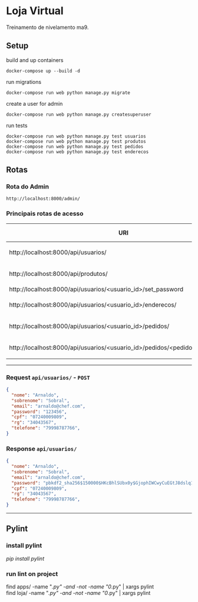 # Loja Virtual
Treinamento de nivelamento ma9.

## Setup

build and up containers

```
docker-compose up --build -d
```

run migrations

```
docker-compose run web python manage.py migrate
```

create a user for admin

```
docker-compose run web python manage.py createsuperuser
```

run tests

```
docker-compose run web python manage.py test usuarios
docker-compose run web python manage.py test produtos
docker-compose run web python manage.py test pedidos
docker-compose run web python manage.py test enderecos
```

## Rotas
### Rota do Admin
```http://localhost:8000/admin/```
### Principais rotas de acesso

| URI                                                                                | Tipos de Requisição           |
| ---------------------------------------------------------------------------------- | ----------------------------- |
| http://localhost:8000/api/usuarios/<id>                                            | `POST` `GET` `PATCH` `DELETE` |
| http://localhost:8000/api/produtos/<id>                                            | `POST` `GET` `PATCH` `DELETE` |
| http://localhost:8000/api/usuarios/<usuario_id>/set_password                               | `POST`                        |
| http://localhost:8000/api/usuarios/<usuario_id>/enderecos/<id>                     | `POST` `GET` `PATCH` `DELETE` |
| http://localhost:8000/api/usuarios/<usuario_id>/pedidos/<id>                       | `POST` `GET` `PATCH` `DELETE` |
| http://localhost:8000/api/usuarios/<usuario_id>/pedidos/<pedido_id>/enderecos/<id> | `POST` `GET` `PATCH` `DELETE` |

<hr />

### Request `api/usuarios/` - `POST`

```json
{
  "nome": "Arnaldo",
  "sobrenome": "Sobral",
  "email": "arnaldo@chef.com",
  "password": "123456",
  "cpf": "07240009809",
  "rg": "34043567",
  "telefone": "79998787766",
}
```

### Response `api/usuarios/`

```json
{
  "nome": "Arnaldo",
  "sobrenome": "Sobral",
  "email": "arnaldo@chef.com",
  "password": "pbkdf2_sha256$150000$HKcBhlSUbx0y$GjophIWCwyCuEGtJ8dslq1E03WHMtqsWjYuGfljj8Cs=",
  "cpf": "07240009809",
  "rg": "34043567",
  "telefone": "79998787766",
}
```
<hr />

## Pylint

### install pylint
*_pip install pylint_*

### run lint on project
find apps/ -name "*.py" -and -not -name "0*.py" | xargs pylint </br>
find loja/ -name "*.py" -and -not -name "0*.py" | xargs pylint
